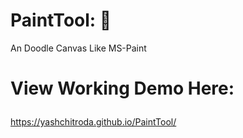 # PaintTool: 🎨
An Doodle Canvas Like MS-Paint
<br>
# <p> View Working Demo Here:
<a href="https://yashchitroda.github.io/PaintTool/">https://yashchitroda.github.io/PaintTool/</a></p>

